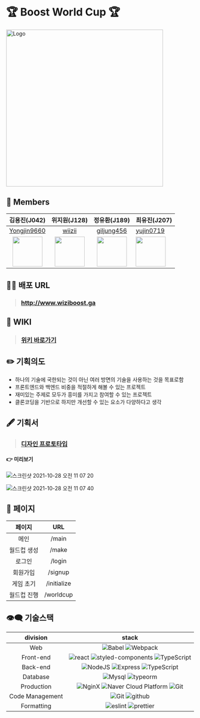 # 🏆 Boost World Cup 🏆

<img width="420" alt="Logo" src="https://user-images.githubusercontent.com/56618964/139171179-d285ff52-0f06-44fb-96c1-44444c5b4761.png">

## 🌈 Members

|                       김용진(J042)                        |                     위지원(J128)                     |                       정유환(J189)                       | 최유진(J207)                                            |
| :-------------------------------------------------------: | :--------------------------------------------------: | :------------------------------------------------------: | ------------------------------------------------------- |
|       [Yongjin9660](https://github.com/Yongjin9660)       |         [wiizii](https://github.com/wiizii)          |       [giljung456](https://github.com/giljung456)        | [yujin0719](https://github.com/yujin0719)               |
| <img src="https://github.com/Yongjin9660.png" width="80"> | <img src="https://github.com/wiizii.png" width="80"> | <img src="https://github.com/giljung456.png" width="80"> | <img src="https://github.com/yujin0719.png" width="80"> |

## 👩‍💻 배포 URL

> ### http://www.wiziboost.ga

## 📄 WIKI

> ### [위키 바로가기](https://github.com/boostcampwm-2021/web22-boost-world-cup/wiki)

## ✏️ 기획의도

- 하나의 기술에 국한되는 것이 아닌 여러 방면의 기술을 사용하는 것을 목표로함
- 프론트엔드와 백엔드 비중을 적절하게 해볼 수 있는 프로젝트
- 재미있는 주제로 모두가 흥미를 가지고 참여할 수 있는 프로젝트
- 클론코딩을 기반으로 하지만 개선할 수 있는 요소가 다양하다고 생각

## 🖋 기획서

> ### [디자인 프로토타입](https://www.figma.com/file/LcDd2T2W93Z6o42dfCLQfb/world-cup?node-id=0%3A1)

#### 👉 미리보기

![스크린샷 2021-10-28 오전 11 07 20](https://user-images.githubusercontent.com/56618964/139173863-2c5e587a-b3fd-4f9b-b754-d14dd7f8d559.png)

![스크린샷 2021-10-28 오전 11 07 40](https://user-images.githubusercontent.com/56618964/139173888-d3f5dd9f-2b12-4f12-85da-f8c99ef67546.png)

## 👀 페이지

|   페이지    |     URL     |
| :---------: | :---------: |
|    메인     |    /main    |
| 월드컵 생성 |    /make    |
|   로그인    |   /login    |
|  회원가입   |   /signup   |
|  게임 초기  | /initialize |
| 월드컵 진행 |  /worldcup  |

## 👁‍🗨 기술스택

|    division     |                                                                                                                    stack                                                                                                                    |
| :-------------: | :-----------------------------------------------------------------------------------------------------------------------------------------------------------------------------------------------------------------------------------------: |
|       Web       |                                                      ![Babel](https://img.shields.io/badge/babel-yellow?logo=babel) ![Webpack](https://img.shields.io/badge/webpack-blue?logo=webpack)                                                      |
|    Front-end    | ![react](https://img.shields.io/badge/React-blue?logo=react) ![styled-components](https://img.shields.io/badge/StyledComponents-pink?logo=styled-components) ![TypeScript](https://img.shields.io/badge/TypeScript-skyblue?logo=TypeScript) |
|    Back-end     |             ![NodeJS](https://img.shields.io/badge/node.js-green?logo=node.js) ![Express](https://img.shields.io/badge/Express-632?logo=express) ![TypeScript](https://img.shields.io/badge/TypeScript-skyblue?logo=TypeScript)             |
|    Database     |                                                     ![Mysql](https://img.shields.io/badge/Mysql-yellow?logo=mysql) ![typeorm](https://img.shields.io/badge/TypeORM-white?logo=typeorm)                                                      |
|   Production    |     ![NginX](https://img.shields.io/badge/NginX-green?logo=NginX) ![Naver Cloud Platform](https://img.shields.io/badge/NCP-compact_server-9cf&color=brightgreen) ![Git](https://img.shields.io/badge/GitHub_Actions-purple?logo=github)     |
| Code Management |                                                           ![Git](https://img.shields.io/badge/Git-white?logo=Git) ![github](https://img.shields.io/badge/GitHub-gray?logo=github)                                                           |
|   Formatting    |                                                  ![eslint](https://img.shields.io/badge/eslint-purple?logo=eslint) ![prettier](https://img.shields.io/badge/prettier-yellow?logo=prettier)                                                  |
